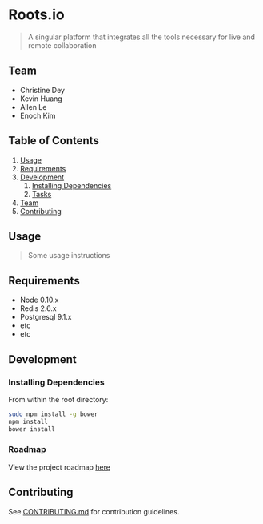 # Roots.io

> A singular platform that integrates all the tools necessary for live and remote collaboration

## Team

  - Christine Dey
  - Kevin Huang
  - Allen Le
  - Enoch Kim

## Table of Contents

1. [Usage](#Usage)
1. [Requirements](#requirements)
1. [Development](#development)
    1. [Installing Dependencies](#installing-dependencies)
    1. [Tasks](#tasks)
1. [Team](#team)
1. [Contributing](#contributing)

## Usage

> Some usage instructions

## Requirements

- Node 0.10.x
- Redis 2.6.x
- Postgresql 9.1.x
- etc
- etc

## Development

### Installing Dependencies

From within the root directory:

```sh
sudo npm install -g bower
npm install
bower install
```

### Roadmap

View the project roadmap [here](LINK_TO_PROJECT_ISSUES)


## Contributing

See [CONTRIBUTING.md](https://github.com/IntriguingIguanas/IntriguingIguanas/blob/master/STYLE-GUIDE.md) for contribution guidelines.
